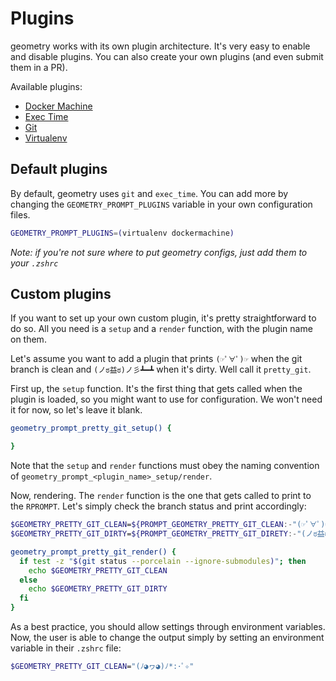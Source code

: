 # Plugins

geometry works with its own plugin architecture. It's very easy to enable and
disable plugins. You can also create your own plugins (and even submit them in a
PR).

Available plugins:

* [Docker Machine](/plugins/docker_machine)
* [Exec Time](/plugins/exec_time)
* [Git](/plugins/git)
* [Virtualenv](/plugins/virtualenv)

## Default plugins

By default, geometry uses `git` and `exec_time`. You can add more by changing
the `GEOMETRY_PROMPT_PLUGINS` variable in your own configuration files.


```sh
GEOMETRY_PROMPT_PLUGINS=(virtualenv dockermachine)
```

*Note: if you're not sure where to put geometry configs, just add them to your `.zshrc`*

## Custom plugins

If you want to set up your own custom plugin, it's pretty straightforward to do
so. All you need is a `setup` and a `render` function, with the plugin name on
them.

Let's assume you want to add a plugin that prints `(☞ﾟ∀ﾟ)☞` when the git branch
is clean and `(ノಠ益ಠ)ノ彡┻━┻` when it's dirty. Well call it `pretty_git`.

First up, the `setup` function. It's the first thing that gets called when the
plugin is loaded, so you might want to use for configuration. We won't need it
for now, so let's leave it blank.

```sh
geometry_prompt_pretty_git_setup() {

}

```

Note that the `setup` and `render` functions must obey the naming convention of
`geometry_prompt_<plugin_name>_setup/render`.

Now, rendering. The `render` function is the one that gets called to print to
the `RPROMPT`. Let's simply check the branch status and print accordingly:

```sh
$GEOMETRY_PRETTY_GIT_CLEAN=${PROMPT_GEOMETRY_PRETTY_GIT_CLEAN:-"(☞ﾟ∀ﾟ)☞"}
$GEOMETRY_PRETTY_GIT_DIRTY=${PROMPT_GEOMETRY_PRETTY_GIT_DIRETY:-"(ノಠ益ಠ)ノ彡┻━┻"}

geometry_prompt_pretty_git_render() {
  if test -z "$(git status --porcelain --ignore-submodules)"; then
    echo $GEOMETRY_PRETTY_GIT_CLEAN
  else
    echo $GEOMETRY_PRETTY_GIT_DIRTY
  fi
}
```

As a best practice, you should allow settings through environment variables.
Now, the user is able to change the output simply by setting an environment
variable in their `.zshrc` file:

```sh
$GEOMETRY_PRETTY_GIT_CLEAN="(ﾉ◕ヮ◕)ﾉ*:･ﾟ✧"
```
